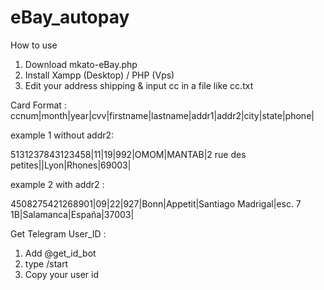 # eBay_autopay
How to use 
1. Download mkato-eBay.php
2. Install Xampp (Desktop) / PHP (Vps)
3. Edit your address shipping & input cc in a file like cc.txt


Card Format :
ccnum|month|year|cvv|firstname|lastname|addr1|addr2|city|state|phone|

example 1 without addr2: 

5131237843123458|11|19|992|OMOM|MANTAB|2 rue des petites||Lyon|Rhones|69003|

example 2 with addr2   : 

4508275421268901|09|22|927|Bonn|Appetit|Santiago Madrigal|esc. 7 1B|Salamanca|España|37003|


Get Telegram User_ID :
1. Add @get_id_bot
2. type /start
3. Copy your user id
